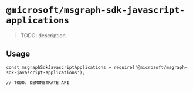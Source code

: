 # `@microsoft/msgraph-sdk-javascript-applications`

> TODO: description

## Usage

```
const msgraphSdkJavascriptApplications = require('@microsoft/msgraph-sdk-javascript-applications');

// TODO: DEMONSTRATE API
```
